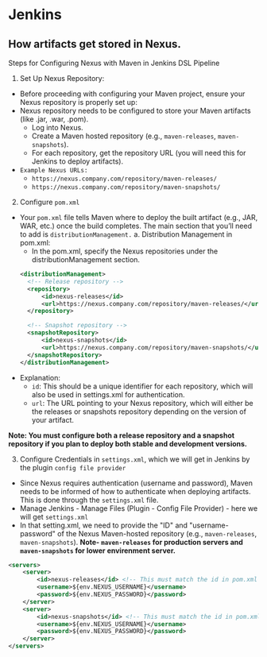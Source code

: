 # Jenkins

## How artifacts get stored in Nexus.
Steps for Configuring Nexus with Maven in Jenkins DSL Pipeline
1. Set Up Nexus Repository:
- Before proceeding with configuring your Maven project, ensure your Nexus repository is properly set up:
- Nexus repository needs to be configured to store your Maven artifacts (like .jar, .war, .pom).
  - Log into Nexus.
  - Create a Maven hosted repository (e.g., `maven-releases`, `maven-snapshots`).
  - For each repository, get the repository URL (you will need this for Jenkins to deploy artifacts).
- `Example Nexus URLs:`
   - `https://nexus.company.com/repository/maven-releases/`
   - `https://nexus.company.com/repository/maven-snapshots/`

2. Configure `pom.xml`
- Your `pom.xml` file tells Maven where to deploy the built artifact (e.g., JAR, WAR, etc.) once the build completes. The main section that you’ll need to add is `distributionManagement.`
  a. Distribution Management in pom.xml:
  - In the pom.xml, specify the Nexus repositories under the distributionManagement section.
  ```xml
  <distributionManagement>
    <!-- Release repository -->
    <repository>
        <id>nexus-releases</id>
        <url>https://nexus.company.com/repository/maven-releases/</url>
    </repository>

    <!-- Snapshot repository -->
    <snapshotRepository>
        <id>nexus-snapshots</id>
        <url>https://nexus.company.com/repository/maven-snapshots/</url>
    </snapshotRepository>
  </distributionManagement>
  ```
 - Explanation:
   - `id`: This should be a unique identifier for each repository, which will also be used in settings.xml for authentication.
   - `url`: The URL pointing to your Nexus repository, which will either be the releases or snapshots repository depending on the version of your artifact.
     
**Note: You must configure both a release repository and a snapshot repository if you plan to deploy both stable and development versions.**
       
3. Configure Credentials in `settings.xml`, which we will get in Jenkins by the plugin `config file provider`
- Since Nexus requires authentication (username and password), Maven needs to be informed of how to authenticate when deploying artifacts. This is done through the `settings.xml` file.
- Manage Jenkins - Manage Files (Plugin - Config File Provider) - here we will get `settings.xml`
- In that setting.xml, we need to provide the "ID" and "username-password" of the Nexus Maven-hosted repository (e.g., `maven-releases`, `maven-snapshots`).
**Note- `maven-releases` for production servers and `maven-snapshots` for lower envirenment server.**
```xml
<servers>
    <server>
        <id>nexus-releases</id> <!-- This must match the id in pom.xml -->
        <username>${env.NEXUS_USERNAME}</username>
        <password>${env.NEXUS_PASSWORD}</password>
    </server>
    <server>
        <id>nexus-snapshots</id> <!-- This must match the id in pom.xml -->
        <username>${env.NEXUS_USERNAME}</username>
        <password>${env.NEXUS_PASSWORD}</password>
    </server>
</servers>
```


